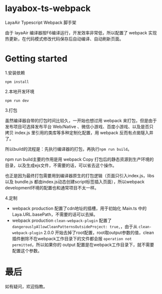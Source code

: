 # layabox-ts-webpack
LayaAir Typescript Webpack 脚手架

由于 layaAir 编译器按F6编译运行，开发效率非常低，所以配置了 webpack 实现热更新，在代码模式修改代码保存后自动编译、自动刷新页面。

# Getting started

1.安装依赖
```
npm install
```

2.本地开发环境
```
npm run dev
```

3.打包

虽然编译器自带的打包时间比较久，一开始也想过用 webpack 来打包，但是由于发布项目可选择发布平台 Web/Native 、微信小游戏、百度小游戏、以及是否只拷贝 index.js 里引用的类库等多种定制化配置，用 webpack 反而有点凿隧入井了。

所以build的流程是：先执行编译器的打包，再执行`npm run build`。

npm run build主要的作用是用 webpack Copy 打包后的静态资源到生产环境的目录，以及生成ejs文件，不需要的话，可以省去这个操作。

也正是因为最终打包需要用到编译器原生的打包逻辑（页面只引入index.js，libs 以及 bundle.js 都由index.js动态创建script标签插入页面），所以webpack development环境的配置也和通常项目不太一样。


4.定制
- webpack production 配置了cdn地址的插槽，用于初始化 Main.ts 中的 Laya.URL.basePath，不需要的话可以去掉。
- webpack production `clean-webpack-plugin` 配置了 `dangerouslyAllowCleanPatternsOutsideProject: true,`，由于从 `clean-webpack-plugin` 2.0.0 开始去掉了root配置，root取output参数的值，clean插件删除不在webpack工作目录下的文件都会报 `operation not permitted`，所以如果你的 output 配置是在webpack工作目录下，就不需要配置这个参数。

# 最后
如有疑问，欢迎指教。
